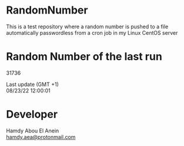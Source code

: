 # RandomNumber    
This is a test repository where a random number is pushed to a file automatically passwordless from a cron job in my Linux CentOS server    
# Random Number of the last run   
31736
      
Last update (GMT +1)    
08/23/22 12:00:01
# Developer    
Hamdy Abou El Anein   
hamdy.aea@protonmail.com
